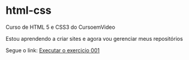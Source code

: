 # html-css
 Curso de HTML 5 e CSS3 do CursoemVideo

Estou aprendendo a criar sites e agora vou gerenciar meus repositórios

Segue o link:
<a href="https://felipesouzab.github.io/html-css/exercicios/ex001/index.html" target='_blank'>Executar o exercicio 001</a>
